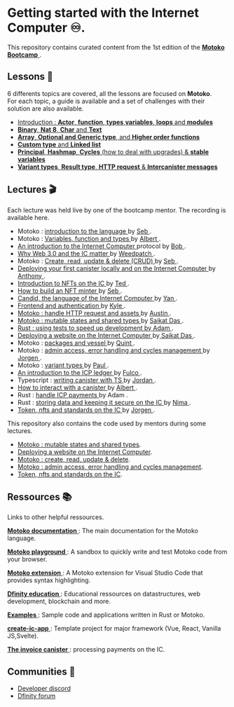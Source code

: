 # Getting started with the Internet Computer ♾.

This repository contains curated content from the 1st edition of the <a href="https://github.com/motoko-bootcamp/bootcamp" target="_blank"> **Motoko Bootcamp** </a> . 

## Lessons 📜

6 differents topics are covered, all the lessons are focused on **Motoko**. <br/>
For each topic, a guide is available and a set of challenges with their solution are also available.

- [Introduction :  **Actor**, **function**, **types**,**variables**, **loops** and **modules**](lessons/day_1/)
- [**Binary**, **Nat 8**, **Char** and **Text**](lessons/day_2/)
- [**Array**, **Optional and Generic type**, and **Higher order functions**](lessons/day_3/)
- [**Custom type** and **Linked list**](lessons/day_4/)
- [**Principal**, **Hashmap**, **Cycles** (how to deal with upgrades) & **stable variables**](lessons/day_5/)
- [**Variant types**, **Result type**, **HTTP request** & **Intercanister messages**](lessons/day_6/)

## Lectures 🎬

Each lecture was held live by one of the bootcamp mentor. The recording is available here.

- Motoko : <a href="https://www.youtube.com/watch?v=DREJTZEccXA&list=PL-JWmSO_v6zIR71ny36laRgwYEcZ27WhC" target="_blank"> introduction to the language </a> by <a href="https://github.com/SebThuillier" target="_blank"> Seb </a>.
- Motoko : <a href="https://www.youtube.com/watch?v=4YX41Nm7Wx8&list=PL-JWmSO_v6zIR71ny36laRgwYEcZ27WhC" target="_blank"> Variables, function and types </a> by <a href="https://github.com/professionalGithub99" target="_blank"> Albert </a>.
- <a href="https://www.youtube.com/watch?v=T6vN7BZbZ7k&list=PL-JWmSO_v6zKU1QxsVDKmukkqFN64W-Nl" target="_blank"> An introduction to the Internet Computer </a> protocol by <a href="https://github.com/bodily11" target="_blank"> Bob </a>.
- <a href="https://www.youtube.com/watch?v=ckEkJsdIkLY&list=PL-JWmSO_v6zKU1QxsVDKmukkqFN64W-Nl" target="_blank"> Why Web 3.0 and the IC matter </a> by <a href="https://github.com/weedpatch2" target="_blank"> Weedpatch </a>. 
- Motoko : <a href="https://www.youtube.com/watch?v=S_mxt-V4JCM&list=PL-JWmSO_v6zKU1QxsVDKmukkqFN64W-Nl" target="_blank"> Create, read, update & delete (CRUD) </a> by <a href="" target="_blank"> Seb </a>.
- <a href="https://www.youtube.com/watch?v=T6vN7BZbZ7k&list=PL-JWmSO_v6zKU1QxsVDKmukkqFN64W-Nl" target="_blank"> Deploying your first canister locally and on the Internet Computer </a> by <a href="" target="_blank"> Anthony </a>.
- <a href="https://www.youtube.com/watch?v=aBbecyphTic&list=PL-JWmSO_v6zKU1QxsVDKmukkqFN64W-Nl&index=12" target="_blank"> Introduction to NFTs on the IC </a> by <a href="https://twitter.com/tedreinhardt" target="_blank"> Ted </a>.
- <a href="https://www.youtube.com/watch?v=T6vN7BZbZ7k&list=PL-JWmSO_v6zKU1QxsVDKmukkqFN64W-Nl" target="_blank"> How to build an NFT minter </a> by <a href="https://github.com/SebThuillier" target="_blank"> Seb </a>.
- <a href="https://www.youtube.com/watch?v=T6vN7BZbZ7k&list=PL-JWmSO_v6zKU1QxsVDKmukkqFN64W-Nl" target="_blank"> Candid, the language of the Internet Computer </a> by <a href="" target="_blank"> Yan </a>.
- <a href="https://www.youtube.com/watch?v=T6vN7BZbZ7k&list=PL-JWmSO_v6zKU1QxsVDKmukkqFN64W-Nl" target="_blank"> Frontend and authentication </a> by <a href="" target="_blank"> Kyle </a>.
- <a href="https://www.youtube.com/watch?v=T6vN7BZbZ7k&list=PL-JWmSO_v6zKU1QxsVDKmukkqFN64W-Nl" target="_blank">  Motoko : handle HTTP request and assets </a> by <a href="" target="_blank"> Austin </a>.
- <a href="https://www.youtube.com/watch?v=1R9qIpOKcu8&list=PL-JWmSO_v6zKU1QxsVDKmukkqFN64W-Nl" target="_blank">  Motoko : mutable states and shared types </a> by <a href="https://github.com/saikatdas0790" target="_blank"> Saikat Das </a>.
- <a href="https://www.youtube.com/watch?v=cSJws2t5kxE&list=PL-JWmSO_v6zKU1QxsVDKmukkqFN64W-Nl" target="_blank">  Rust : using tests to speed up development by Adam </a>.
- <a href="https://www.youtube.com/watch?v=btSkITdSlCs&list=PL-JWmSO_v6zKU1QxsVDKmukkqFN64W-Nl" target="_blank"> Deploying a website on the Internet Computer </a> by<a href="https://github.com/saikatdas0790" target="_blank"> Saikat Das </a>.
- Motoko : <a href="https://www.youtube.com/watch?v=DXEEk8-OZ0M&list=PL-JWmSO_v6zKU1QxsVDKmukkqFN64W-Nl" target="_blank"> packages and vessel </a> by <a href="https://github.com/di-wu" target="_blank"> Quint </a>.
- Motoko : <a href="https://www.youtube.com/watch?v=VGrBatKZnbo&list=PL-JWmSO_v6zKU1QxsVDKmukkqFN64W-Nl" target="_blank"> admin access, error handling and cycles management </a> by  <a href="https://github.com/orgs/motoko-bootcamp/people/jorgenbuilder" target="_blank"> Jorgen </a>.
- Motoko : <a href="https://www.youtube.com/watch?v=GFenqSGhj7I&list=PL-JWmSO_v6zKU1QxsVDKmukkqFN64W-Nl" target="_blank"> variant types </a> by <a href="https://github.com/paulyoung" target="_blank"> Paul </a>.
- <a href="https://www.youtube.com/watch?v=CeqnBC1twc4&list=PL-JWmSO_v6zKU1QxsVDKmukkqFN64W-Nl" target="_blank"> An introduction to the ICP ledger </a> by <a href="https://twitter.com/NNSystem" target="_blank"> Fulco </a>.
- Typescript : <a href="https://www.youtube.com/watch?v=UQXgzFG2_c4&list=PL-JWmSO_v6zKU1QxsVDKmukkqFN64W-Nl" target="_blank">  writing canister with TS </a> by <a href="https://github.com/lastmjs" target="_blank"> Jordan </a>.
- <a href="https://www.youtube.com/watch?v=2AbDuVxZIrc&list=PL-JWmSO_v6zKU1QxsVDKmukkqFN64W-Nl" target="_blank"> How to interact with a canister </a> by <a href="https://github.com/professionalGithub99" target="_blank"> Albert </a>.
- Rust : <a href="https://www.youtube.com/watch?v=FSeFWmI2-fE&list=PL-JWmSO_v6zKU1QxsVDKmukkqFN64W-Nl" target="_blank"> handle ICP payments </a> by Adam </a>.
- Rust : <a href="https://www.youtube.com/watch?v=YEkLTJvNygc&list=PL-JWmSO_v6zKU1QxsVDKmukkqFN64W-Nl" target="_blank"> storing data and keeping it secure on the IC </a> by <a href="https://github.com/Nima-Ra" target="_blank"> Nima </a>.
- <a href="https://www.youtube.com/watch?v=GYPRqRWYj4o&list=PL-JWmSO_v6zKU1QxsVDKmukkqFN64W-Nl" target="_blank"> Token, nfts and standards on the IC </a> by <a href="https://github.com/orgs/motoko-bootcamp/people/jorgenbuilder" target="_blank"> Jorgen </a>.

This repository also contains the code used by mentors during some lectures.

- [Motoko : mutable states and shared types](lectures/mutable_state_shared_type/).
- [Deploying a website on the Internet Computer](lectures/deploying_website_internet_computer/).
- [Motoko : create, read, update & delete](lectures/create_read_update_delete/).
- [Motoko : admin access, error handling and cycles management](lectures/admins-errors-cycles/).
- [Token, nfts and standards on the IC](lectures/token-standards/).

## Ressources 📚

Links to other helpful ressources.

<a href="https://smartcontracts.org/docs/language-guide/about-this-guide.html" target="_blank"> **Motoko documentation** </a> : The main documentation for the Motoko language.


<a href="https://www.google.com/url?q=https://m7sm4-2iaaa-aaaab-qabra-cai.raw.ic0.app/&sa=D&source=docs&ust=1646578646250914&usg=AOvVaw2t9ssTnoubsEHh3XlqkTl9" target="_blank"> **Motoko playground** </a> : A sandbox to quickly write and test Motoko code from your browser.


<a href="https://marketplace.visualstudio.com/items?itemName=dfinity-foundation.vscode-motoko" target="_blank"> **Motoko extension** </a> : A Motoko extension for Visual Studio Code that provides syntax highlighting.


<a href="https://github.com/orgs/DFINITY-Education/repositories" target="_blank"> **Dfinity education** </a> : Educational ressources on datastructures, web development, blockchain and more.


<a href="https://github.com/dfinity/examples" target="_blank"> **Examples** </a> : Sample code and applications written in Rust or Motoko. 


<a href="https://github.com/MioQuispe/create-ic-app" target="_blank"> **create-ic-app** </a> : Template project for major framework (Vue, React, Vanilla JS,Svelte).


<a href="https://github.com/dfinity/invoice-canister" target="_blank"> **The invoice canister** </a> : processing payments on the IC.

## Communities 👦

- <a href="https://discord.gg/m3x86APHyX" target="_blank"> Developer discord </a>
- <a href="https://forum.dfinity.org/" target="_blank"> Dfinity forum </a>
